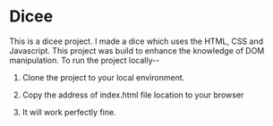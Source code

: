 # Dicee
This is a dicee project. I made a dice which uses the HTML, CSS and Javascript. This project was build to enhance the knowledge of DOM manipulation.
To run the project locally--

1. Clone the project to your local environment.

2. Copy the address of index.html file location to your browser

3. It will work perfectly fine.
